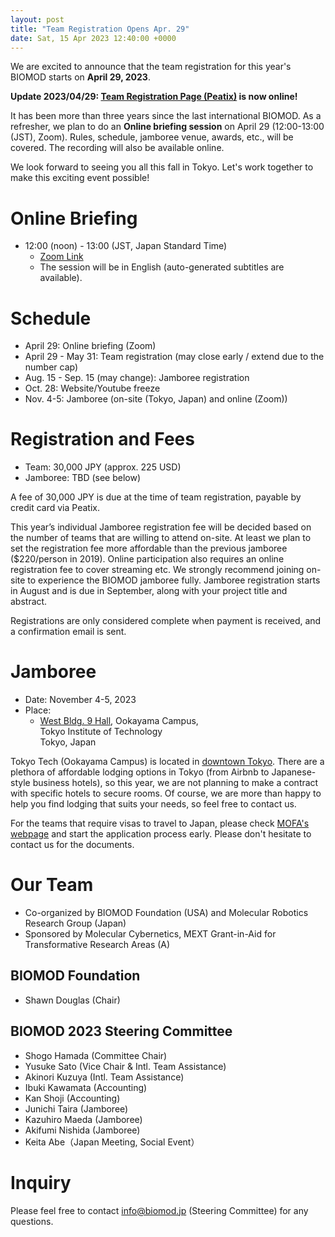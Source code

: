 ```yaml
---
layout: post
title: "Team Registration Opens Apr. 29"
date: Sat, 15 Apr 2023 12:40:00 +0000
---
```



We are excited to announce that the team registration for this year's BIOMOD starts on **April 29, 2023**. 


**Update 2023/04/29: [Team Registration Page (Peatix)](https://peatix.com/event/3562202/view?k=fae1f3a05f7e51417bdd49dcaac609392f05b210) is now online!**


It has been more than three years since the last international BIOMOD. As a refresher, we plan to do an **Online briefing session** on April 29 (12:00-13:00 (JST), Zoom). Rules, schedule, jamboree venue, awards, etc., will be covered. The recording will also be available online.

We look forward to seeing you all this fall in Tokyo. Let's work together to make this exciting event possible! 

# Online Briefing
- 12:00 (noon) - 13:00 (JST, Japan Standard Time)
	- [Zoom Link](https://kyutech-ac-jp.zoom.us/j/81444241450?pwd=eFN1KzYyQVdYN2tRcXBnSFRSMmFBZz09)
	- The session will be in English (auto-generated subtitles are available).


# Schedule

- April 29: Online briefing (Zoom)
- April 29 - May 31: Team registration (may close early / extend due to the number cap)
- Aug. 15 - Sep. 15 (may change): Jamboree registration
- Oct. 28: Website/Youtube freeze
- Nov. 4-5: Jamboree (on-site (Tokyo, Japan) and online (Zoom))


# Registration and Fees

- Team: 30,000 JPY (approx. 225 USD)
- Jamboree: TBD (see below)

A fee of 30,000 JPY is due at the time of team registration, payable by credit card via Peatix.

This year’s individual Jamboree registration fee will be decided based on the number of teams that are willing to attend on-site. At least we plan to set the registration fee more affordable than the previous jamboree ($220/person in 2019). Online participation also requires an online registration fee to cover streaming etc. We strongly recommend joining on-site to experience the BIOMOD jamboree fully. Jamboree registration starts in August and is due in September, along with your project title and abstract.


Registrations are only considered complete when payment is received, and a confirmation email is sent.


# Jamboree

- Date: November 4-5, 2023
- Place:
	- [West Bldg. 9 Hall](https://www.liberal.ila.titech.ac.jp/hall/about/hall1.html), Ookayama Campus,<br>
Tokyo Institute of Technology<br>
Tokyo, Japan


Tokyo Tech (Ookayama Campus) is located in [downtown Tokyo](https://www.titech.ac.jp/english/0/maps#ookayama). There are a plethora of affordable lodging options in Tokyo (from Airbnb to Japanese-style business hotels), so this year, we are not planning to make a contract with specific hotels to secure rooms. Of course, we are more than happy to help you find lodging that suits your needs, so feel free to contact us.


For the teams that require visas to travel to Japan, please check [MOFA's webpage](https://www.mofa.go.jp/j_info/visit/visa/index.html) and start the application process early. Please don't hesitate to contact us for the documents.


# Our Team

- Co-organized by BIOMOD Foundation (USA) and Molecular Robotics Research Group (Japan)
- Sponsored by Molecular Cybernetics, MEXT Grant-in-Aid for Transformative Research Areas (A)

## BIOMOD Foundation
- Shawn Douglas (Chair)

## BIOMOD 2023 Steering Committee
- Shogo Hamada (Committee Chair)
- Yusuke Sato (Vice Chair & Intl. Team Assistance)
- Akinori Kuzuya (Intl. Team Assistance)
- Ibuki Kawamata (Accounting)
- Kan Shoji (Accounting)
- Junichi Taira (Jamboree)
- Kazuhiro Maeda (Jamboree)
- Akifumi Nishida (Jamboree)
- Keita Abe（Japan Meeting, Social Event）

# Inquiry
Please feel free to contact [info@biomod.jp](mailto:info@biomod.jp) (Steering Committee) for any questions.